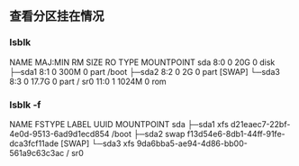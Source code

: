 ## 查看分区挂在情况

### lsblk

NAME   MAJ:MIN RM  SIZE RO TYPE MOUNTPOINT
sda      8:0    0   20G  0 disk
├─sda1   8:1    0  300M  0 part /boot
├─sda2   8:2    0    2G  0 part [SWAP]
└─sda3   8:3    0 17.7G  0 part /
sr0     11:0    1 1024M  0 rom

### lsblk -f

NAME   FSTYPE LABEL UUID                                 MOUNTPOINT
sda
├─sda1 xfs          d21eaec7-22bf-4e0d-9513-6ad9d1ecd854 /boot
├─sda2 swap         f13d54e6-8db1-44ff-91fe-dca3fcf11ade [SWAP]
└─sda3 xfs          9da6bba5-ae94-4d86-bb00-561a9c63c3ac /
sr0
